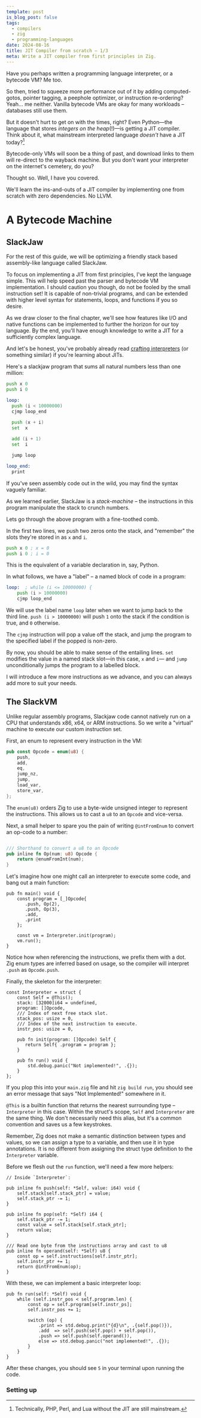 ```yaml
---
template: post
is_blog_post: false
tags:
  - compilers 
  - zig
  - programming-languages
date: 2024-08-16
title: JIT Compiler from scratch – 1/3
meta: Write a JIT compiler from first principles in Zig. 
---
```


Have you perhaps written a programming language interpreter, or a bytecode VM?
Me too.

So then, tried to squeeze more performance out of it by 
adding computed-gotos, pointer tagging, a peephole optimizer,
or instruction re-ordering?
Yeah... me neither.
Vanilla bytecode VMs are okay for many workloads – 
databases still use them.

But it doesn't hurt to get on with the times, right?
Even Python—the language that stores *integers on the heap*(!)—is getting
a JIT compiler.
Think about it, what mainstream interpreted language *doesn't* have a JIT today?[^1]

Bytecode-only VMs will soon be a thing of past, and download links to them will re-direct to
the wayback machine.
But you don't want your interpreter on the internet's cemetery, do you?

Thought so. Well, I have you covered.

We'll learn the ins-and-outs of a JIT compiler by implementing one from scratch
with zero dependencies.
No LLVM.

# A Bytecode Machine

## SlackJaw

For the rest of this guide, we will be optimizing a friendly stack based
assembly-like language called SlackJaw.

To focus on implementing a JIT from first principles, I've kept the language simple.
This will help speed past the parser and bytecode VM implementation.
I should caution you though, do not be fooled by the small instruction set!
It is capable of non-trivial programs, and can be extended with higher level
syntax for statements, loops, and functions if you so desire.

As we draw closer to the final chapter, we'll see how features like I/O
and native functions can be implemented to further the horizon for our toy language.
By the end, you'll have enough knowledge to write a JIT for a sufficiently complex language. 

And let's be honest, you've probably already read [crafting interpreters](https://craftinginterpreters.com/)
(or something similar) if you're learning about JITs.

Here's a slackjaw program that sums all natural numbers less than one million:

```asm
push x 0
push i 0

loop:
  push (i < 10000000)
  cjmp loop_end

  push (x + i)
  set  x
    
  add (i + 1)
  set  i

  jump loop

loop_end:
  print
```

If you've seen assembly code out in the wild,
you may find the syntax vaguely familiar.

As we learned earlier, SlackJaw is a *stack-machine* –
the instructions in this program manipulate the stack to crunch numbers.

Lets go through the above program with a fine-toothed comb.

In the first two lines, we push two zeros onto the stack, and "remember" the slots
they're stored in as `x` and `i`.

```asm
push x 0 ; x = 0
push i 0 ; i = 0
```


This is the equivalent of a variable declaration in, say, Python.

In what follows, we have a "label" – a named block of code in a program:

```asm
loop:  ; while (i <= 10000000) {
    push (i > 10000000)
    cjmp loop_end
```

We will use the label name `loop` later when we want to jump back to the third line.
`push (i > 10000000)` will push `1` onto the stack if the condition is true, and `0` otherwise.

The `cjmp` instruction will pop a value off the stack,
and jump the program to the specified label if the popped is non-zero.

By now, you should be able to make sense of the entailing lines.
`set` modifies the value in a named stack slot—in this case, `x` and `i`—
and `jump` unconditionally jumps the program to a labelled block.

I will introduce a few more instructions as we advance, and you can always
add more to suit your needs.

## The SlackVM

Unlike regular assembly programs, Slackjaw code cannot natively run on a CPU
that understands x86, x64, or ARM instructions.
So we write a "virtual" machine to execute our custom instruction set.

First, an enum to represent every instruction in the VM:

```rust
pub const Opcode = enum(u8) {
    push,
    add,
    eq,
    jump_nz,
    jump,
    load_var,
    store_var,
};
```

The `enum(u8)` orders Zig to use a byte-wide unsigned integer to represent
the instructions.
This allows us to cast a `u8` to an `Opcode` and vice-versa.

Next, a small helper to spare you the pain of writing `@intFromEnum` to convert an op-code to a number:

```rust

/// Shorthand to convert a u8 to an Opcode
pub inline fn Op(num: u8) Opcode {
    return @enumFromInt(num);
}
```

Let's imagine how one might call an interpreter to execute some code,
and bang out a main function:

```zig
pub fn main() void {
    const program = [_]Opcode{
       .push, Op(2),
       .push, Op(3),
       .add,
       .print
    };

    const vm = Interpreter.init(program);
    vm.run();
}
```


Notice how when referencing the instructions, we prefix them with a dot.
Zig enum types are inferred based on usage,
so the compiler will interpret `.push` as `Opcode.push`.

Finally, the skeleton for the interpreter:

```zig
const Interpreter = struct {
    const Self = @This();
    stack: [32000]i64 = undefined,
    program: []Opcode,
    /// Index of next free stack slot.
    stack_pos: usize = 0,
    /// Index of the next instruction to execute.
    instr_pos: usize = 0,

    pub fn init(program: []Opcode) Self {
       return Self{ .program = program }; 
    }

    pub fn run() void {
        std.debug.panic("Not implemented!", .{});
    }
};
```

If you plop this into your `main.zig` file and hit `zig build run`, you should see an
error message that says "Not Implemented!" somewhere in it.

`@This` is a builtin function that returns the nearest surrounding type –
`Interpreter` in this case.
Within the struct's scope, `Self` and `Interpreter` are the same thing.
We don't necessarily need this alias, but it's a common convention and saves us a few keystrokes.

Remember, Zig does not make a semantic distinction between types and values, so we 
can assign a type to a variable, and then use it in type annotations.
It is no different from assigning the struct type definition to the `Interpreter` variable.

Before we flesh out the `run` function, we'll need a few more helpers:

```zig
// Inside `Interpreter`:

pub inline fn push(self: *Self, value: i64) void {
    self.stack[self.stack_ptr] = value;
    self.stack_ptr -= 1;
}

pub inline fn pop(self: *Self) i64 {
    self.stack_ptr -= 1;
    const value = self.stack[self.stack_ptr];
    return value;
}

/// Read one byte from the instructions array and cast to u8
pub inline fn operand(self: *Self) u8 {
    const op = self.instructions[self.instr_ptr];
    self.instr_ptr += 1;
    return @intFromEnum(op);
}
```

With these, we can implement a basic interpreter loop:

```zig
pub fn run(self: *Self) void {
    while (self.instr_pos < self.program.len) {
        const op = self.program[self.instr_ps];
        self.instr_pos += 1;

        switch (op) {
            .print => std.debug.print("{d}\n", .{self.pop()}),
            .add  => self.push(self.pop() + self.pop()),
            .push => self.push(self.operand()),
            else => std.debug.panic("not implemented!", .{});
        } 
    }
}
```

After these changes, you should see `5` in your terminal upon running the code.

### Setting up

[^1]: Technically, PHP, Perl, and Lua without the JIT are still mainstream.
